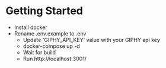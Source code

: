 # Getting Started 
* Install docker
* Rename .env.example to .env
    * Update 'GIPHY_API_KEY' value with your GIPHY api key
    * docker-compose up -d
    * Wait for build 
    * Run http://localhost:3001/
